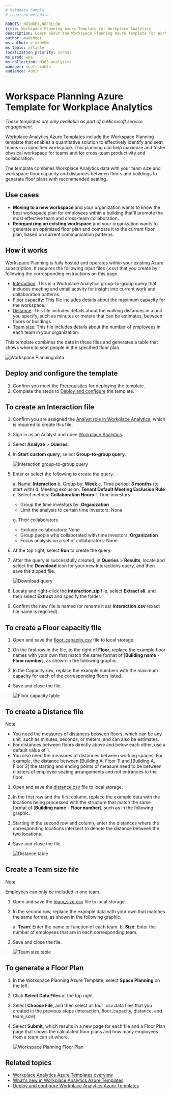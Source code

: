 ```yaml
---
# Metadata Sample
# required metadata

ROBOTS: NOINDEX,NOFOLLOW
title: Workspace Planning Azure Template for Workplace Analytics 
description: Learn about the Workspace Planning Azure Template for Workplace Analytics and how to use it for advanced data analysis
author: madehmer
ms.author: v-midehm
ms.topic: article
localization_priority: normal 
ms.prod: wpa
ms.collection: M365-analytics
manager: scott.ruble
audience: Admin
---
```

# Workspace Planning Azure Template for Workplace Analytics

_These templates are only available as part of a Microsoft service engagement._

Workplace Analytics Azure Templates include the Workspace Planning template that enables a quantitative solution to effectively identify and seat teams in a specified workspace. This planning can help maximize and foster physical workspace for teams and for cross-team productivity and collaboration.

The template combines Workplace Analytics data with your team size and workspace floor capacity and distances between floors and buildings to generate floor plans with recommended seating.

## Use cases

* **Moving to a new workspace** and your organization wants to know the best workspace plan for employees within a building that'll promote the most effective team and cross-team collaboration.
* **Reorganizing an existing workspace** and your organization wants to generate an optimized floor plan and compare it to the current floor plan, based on current communication patterns.

## How it works

Workspace Planning is fully hosted and operates within your existing Azure subscription. It requires the following input files (.csv) that you create by following the corresponding instructions on this page.

 * [Interaction](#to-create-an-interaction-file): This is a Workplace Analytics group-to-group query that includes meeting and email activity for insight into current work and collaboration patterns.
 * [Floor capacity](#to-create-a-floor-capacity-file): This file includes details about the maximum capacity for the workspace.
 * [Distance](#to-create-a-distance-file): This file includes details about the walking distances in a unit you specify, such as minutes or meters that can be estimates, between floors or buildings.
 * [Team size](#create-a-team-size-file): This file includes details about the number of employees in each team in your organization.

This template combines the data in these files and generates a table that shows where to seat people in the specified floor plan.

   ![Workspace Planning data](./images/wsp-data.png)

## Deploy and configure the template

1. Confirm you meet the [Prerequisites](deploy-configure.md#prerequisites) for deploying the template.
2. Complete the steps to [Deploy and configure](deploy-configure.md#deployment) the template.

## To create an Interaction file

1. Confirm you are assigned the [Analyst role in Workplace Analytics](../use/user-roles.md), which is required to create this file.
2. Sign in as an Analyst and open [Workplace Analytics](https://workplaceanalytics.office.com/Home).
3. Select **Analyze** > **Queries**.
4. In **Start custom query**, select **Group-to-group query**.

   ![Interaction group-to-group query](./images/wsp-g2g-query.png)

5. Enter or select the following to create the query.

   a. Name: **Interaction**
   b. Group by: **Week**
   c. Time period: **3 months** (to start with)
   d. Meeting exclusion: **Tenant Default Meeting Exclusion Rule**
   e. Select metrics: **Collaboration Hours**
   f. Time investors

      * Group the time investors by: **Organization**
      * Limit the analysis to certain time investors: None

   g. Their collaborators

      * Exclude collaborators: None
      * Group people who collaborated with time investors: **Organization**
      * Focus analysis on a set of collaborators: None

6. At the top right, select **Run** to create the query.
7. After the query is successfully created, in **Queries** > **Results**, locate and select the **Download** icon for your new Interactions query, and then save the zipped file.

   ![Download query](./images/wsp-download.png)

8. Locate and right-click the **interaction.zip** file, select **Extract all**, and then select **Extract** and specify the folder.
9. Confirm the new file is named (or rename it as) **interaction.csv** (exact file name is required).

## To create a Floor capacity file

1. Open and save the [floor_capacity.csv](https://docs.microsoft.com/Workplace-Analytics/azure-templates/images/floor_capacity.csv) file to local storage.
2. On the first row in the file, to the right of **Floor**, replace the example floor names with your own that match the same format of [**Building name** - **Floor number**], as shown in the following graphic.
3. In the Capacity row, replace the example numbers with the maximum capacity for each of the corresponding floors listed.
4. Save and close the file.

   ![Floor capacity table](./images/wsp-floor-table.png)

## To create a Distance file

> [!Note]
> * You need the measures of distances between floors, which can be any unit, such as minutes, seconds, or meters, and can also be estimates.
> * For distances between floors directly above and below each other, use a default value of 1.
> * You also need the measures of distances between working spaces. For example, the distance between [Building A, Floor 1] and [Building A, Floor 2] the starting and ending points of measure need to be between clusters of employee seating arrangements and not entrances to the floor.

1. Open and save the [distance.csv](https://docs.microsoft.com/Workplace-Analytics/azure-templates/images/distance.csv) file to local storage.
2. In the first row and the first column, replace the example data with the locations being processed with the structure that match the same format of [**Building name** - **Floor number**], such as in the following graphic.
3. Starting in the second row and column, enter the distances where the corresponding locations intersect to denote the distance between the two locations.
4. Save and close the file.

   ![Distance table](./images/wsp-distance-table.png)

## Create a Team size file

> [!Note]
>Employees can only be included in one team.

1. Open and save the [team_size.csv](https://docs.microsoft.com/Workplace-Analytics/azure-templates/images/team_size.csv) file to local storage.
2. In the second row, replace the example data with your own that matches the same format, as shown in the following graphic.

   a. **Team**: Enter the name or function of each team.
   b. **Size**: Enter the number of employees that are in each corresponding team.

3. Save and close the file.

   ![Team size table](./images/wsp-team-table.png)

## To generate a Floor Plan

1. In the Workspace Planning Azure Template, select **Space Planning** on the left.
2. Click **Select Data Files** at the top right.
3. Select **Choose File**, and then select all four .csv data files that you created in the previous steps (interaction, floor_capacity, distance, and team_size).
4. Select **Submit**, which results in a new page for each file and a Floor Plan page
that shows the calculated floor plans and how many employees from a team can sit where.
 
   ![Workspace Planning Floor Plan](./images/wsp-floor-plan.png)

## Related topics

* [Workplace Analytics Azure Templates overview](./overview.md)
* [What's new in Workplace Analytics Azure Templates](./release-notes.md)
* [Deploy and configure Workplace Analytics Azure Templates](./deploy-configure.md)